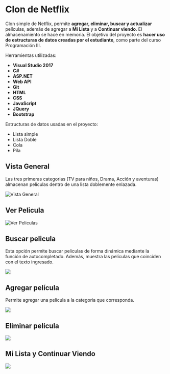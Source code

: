 # Clon de Netflix

Clon simple de Netflix, permite **agregar, eliminar, buscar y actualizar** películas, además de agregar a **Mi Lista** y a **Continuar viendo**. El almacenamiento se hace en memoria. El objetivo del proyecto es **hacer uso de estructuras de datos creadas por el estudiante**, como parte del curso Programación III.

 Herramientas utilizadas: 

 * **Visual Studio 2017** 
 * **C#** 
 * **ASP.NET**
 * **Web API**
 * **Git**
 * **HTML** 
 * **CSS**
 * **JavaScript** 
 * **JQuery**
 * **Bootstrap**
 
Estructuras de datos usadas en el proyecto:

* Lista simple 
* Lista Doble 
* Cola
* Pila  

## Vista General
Las tres primeras categorias (TV para niños, Drama, Acción y aventuras) almacenan películas dentro de una lista doblemente enlazada.

![Vista General](/https://github.com/jefoliva/Netflix/tree/master/Netflix/img/screens/screen_001.jpg) 

## Ver Pelicula
![Ver Peliculas](https://github.com/jefoliva/Netflix/tree/master/Netflix/img/screens/screen_003.jpg)

## Buscar pelicula
Esta opción permite buscar peliculas de forma dinámica mediante la función de autocompletado. Además, muestra las películas que coinciden con el texto ingresado.

![](./https://github.com/jefoliva/Netflix/tree/master/Netflix/img/screens/screen_002.jpg)

## Agregar película
Permite agregar una película a la categoria que corresponda.

![](./https://github.com/jefoliva/Netflix/tree/master/Netflix/img/screens/screen_006.jpg)

## Eliminar película
![](./https://github.com/jefoliva/Netflix/tree/master/Netflix/img/screens/screen_004.jpg)

## Mi Lista y Continuar Viendo
![](./https://github.com/jefoliva/Netflix/tree/master/Netflix/img/screens/screen_005.jpg)
